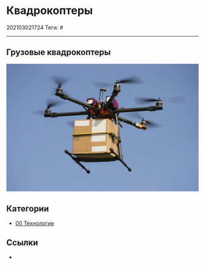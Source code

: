 # Квадрокоптеры

202103021724
Теги: #
___

## Грузовые квадрокоптеры

![../assets/ispolzovaniya-dronov-dlya-dostavki.jpg](../assets/ispolzovaniya-dronov-dlya-dostavki.jpg)

## Категории

* [00 Технологии](00%20%D0%A2%D0%B5%D1%85%D0%BD%D0%BE%D0%BB%D0%BE%D0%B3%D0%B8%D0%B8.md)

## Ссылки

* 
